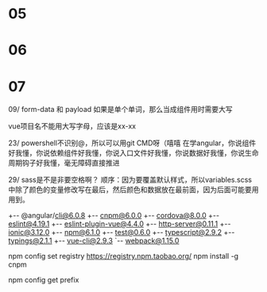 # 05
# 06
# 07

09/
form-data 和 payload
如果是单个单词，那么当成组件用时需要大写

vue项目名不能用大写字母，应该是xx-xx


23/
powershell不识别@，所以可以用git CMD呀（嘻嘻
在学angular，你说组件好我懂，你说依赖组件好我懂，你说入口文件好我懂，你说数据好我懂，你说生命周期钩子好我懂，毫无障碍直接推进

29/
sass是不是非要空格啊？
顺序：因为要覆盖默认样式，所以variables.scss中除了颜色的变量修改写在最后，然后颜色和数据放在最前面，因为后面可能要用用到。


+-- @angular/cli@6.0.8
+-- cnpm@6.0.0
+-- cordova@8.0.0
+-- eslint@4.19.1
+-- eslint-plugin-vue@4.4.0
+-- http-server@0.11.1
+-- ionic@3.12.0
+-- npm@6.1.0
+-- test@0.6.0
+-- typescript@2.9.2
+-- typings@2.1.1
+-- vue-cli@2.9.3
`-- webpack@1.15.0

 npm config set registry https://registry.npm.taobao.org/
 npm install -g cnpm

 npm config get prefix